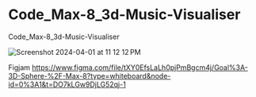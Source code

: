 # Code_Max-8_3d-Music-Visualiser
Code_Max-8_3d-Music-Visualiser

![Screenshot 2024-04-01 at 11 12 12 PM](https://github.com/jferreira/Code_Max-8_3d-Music-Visualiser/assets/93381/e9bfb256-37ec-49c3-aebb-1650983358f0)

Figjam
https://www.figma.com/file/tXY0EfsLaLh0pjPmBgcm4j/Goal%3A-3D-Sphere-%2F-Max-8?type=whiteboard&node-id=0%3A1&t=DO7kLGw9DjLG52qj-1
